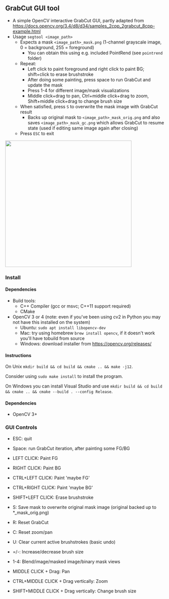 ## GrabCut GUI tool
- A simple OpenCV interactive GrabCut GUI, partly adapted from
 https://docs.opencv.org/3.4/d8/d34/samples_2cpp_2grabcut_8cpp-example.html
- Usage `segtool <image_path>`
    - Expects a mask `<image_path>_mask.png` (1-channel grayscale image, 0 = background, 255 = foreground)
        - You can obtain this using e.g. included PointRend (see `pointrend` folder)
    - Repeat:
        - Left click to paint foreground and right click to paint BG; shift+click to erase brushstroke
        - After doing some painting, press space to run GrabCut and update the mask
        - Press 1-4 for different image/mask visualizations
        - Middle click+drag to pan, Ctrl+middle click+drag to zoom, Shift+middle click+drag to change brush size
    - When satisfied, press `S` to overwrite the mask image with GrabCut result
        - Backs up original mask to `<image_path>_mask_orig.png` and also saves `<image_path>_mask_gc.png` which allows GrabCut to resume state
          (used if editing same image again after closing)
    - Press `ESC` to exit

<img src="https://github.com/sxyu/segtool/blob/master/readme-img/grabcut2-short.gif"
    width="400">

### Install
#### Dependencies
- Build tools:
    - C++ Compiler (gcc or msvc; C++11 support required)
    - CMake 
- OpenCV 3 or 4 (note: even if you've been using cv2 in Python you may not have this installed on the system)
    - Ubuntu: `sudo apt install libopencv-dev`
    - Mac: try using homebrew `brew install opencv`, if it doesn't work you'll have tobuild from source
    - Windows: download installer from https://opencv.org/releases/

#### Instructions
On Unix
`mkdir build && cd build && cmake .. && make -j12`.

Consider using `sudo make install` to install the program.

On Windows you can install Visual Studio and use
`mkdir build && cd build && cmake .. && cmake --build . --config Release`.

#### Dependencies
- OpenCV 3+


### GUI Controls

- ESC: quit

- Space: run GrabCut iteration, after painting some FG/BG
- LEFT CLICK: Paint FG
- RIGHT CLICK: Paint BG
- CTRL+LEFT CLICK: Paint 'maybe FG'
- CTRL+RIGHT CLICK: Paint 'maybe BG'
- SHIFT+LEFT CLICK: Erase brushstroke

- S: Save mask to overwrite original mask image (original backed up to 
*_mask_orig.png)
- R: Reset GrabCut
- C: Reset zoom/pan
- U: Clear current active brushstrokes (basic undo)
- =/-: Increase/decrease brush size
- 1-4: Blend/image/masked image/binary mask views
- MIDDLE CLICK + Drag: Pan
- CTRL+MIDDLE CLICK + Drag vertically: Zoom
- SHIFT+MIDDLE CLICK + Drag vertically: Change brush size
